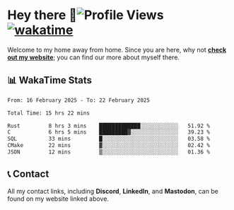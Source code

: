 # Hey there :wave:![Profile Views](https://komarev.com/ghpvc/?username=skifli) [![wakatime](https://wakatime.com/badge/user/b4317b02-0c6d-457b-82a4-a448b8a8d1df.svg)](https://wakatime.com/@b4317b02-0c6d-457b-82a4-a448b8a8d1df)

Welcome to my home away from home. Since you are here, why not [**check out my website**](https://skifli.github.io); you can find our more about myself there.

## 📊 WakaTime Stats

<!--START_SECTION:waka-->

```txt
From: 16 February 2025 - To: 22 February 2025

Total Time: 15 hrs 22 mins

Rust         8 hrs 3 mins    █████████████░░░░░░░░░░░░   51.92 %
C            6 hrs 5 mins    █████████▓░░░░░░░░░░░░░░░   39.23 %
SQL          33 mins         █░░░░░░░░░░░░░░░░░░░░░░░░   03.58 %
CMake        22 mins         ▓░░░░░░░░░░░░░░░░░░░░░░░░   02.42 %
JSON         12 mins         ▒░░░░░░░░░░░░░░░░░░░░░░░░   01.36 %
```

<!--END_SECTION:waka-->

## 📞 Contact

All my contact links, including **Discord**, **LinkedIn**, and **Mastodon**, can be found on my website linked above.
